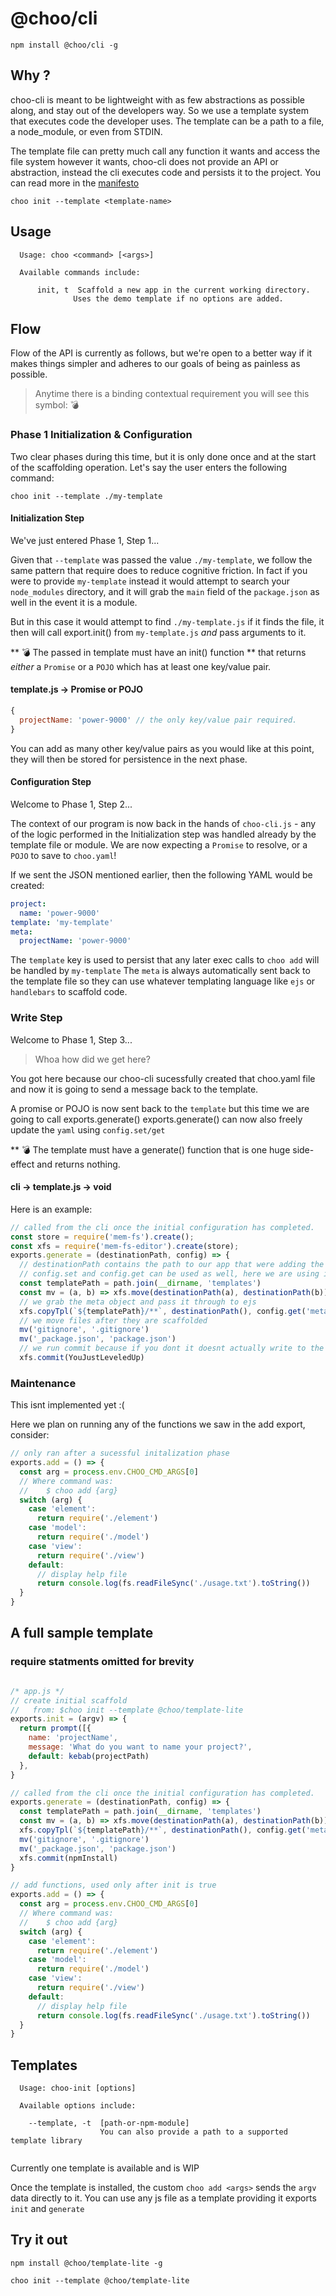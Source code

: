 # @choo/cli

```
npm install @choo/cli -g
```

## Why ?

choo-cli is meant to be lightweight with as few abstractions as possible along, and stay out of the developers way.
So we use a template system that executes code the developer uses.  The template can be a path to a file, a node_module, or
even from STDIN.

The template file can pretty much call any function it wants and access the file system however it wants, choo-cli
does not provide an API or abstraction, instead the cli executes code and persists it to the project.  You can read
more in the [manifesto](./manifesto.md)

```
choo init --template <template-name>
```


## Usage

```
  Usage: choo <command> [<args>]

  Available commands include:

      init, t  Scaffold a new app in the current working directory.
              Uses the demo template if no options are added.
```

## Flow
Flow of the API is currently as follows, but we're open to a better way if it makes things simpler and adheres to our goals of being as painless as possible.

> Anytime there is a binding contextual requirement you will see this symbol: :bomb:

### Phase 1 Initialization & Configuration

Two clear phases during this time, but it is only done once and at the start of the scaffolding operation. Let's say the user enters the following command:

```
choo init --template ./my-template
```

#### Initialization Step
We've just entered Phase 1, Step 1...

Given that `--template` was passed the value `./my-template`, we follow the same pattern that require does to reduce cognitive friction.  In fact if you were to provide `my-template` instead it would attempt to search your `node_modules` directory, and it will grab the `main` field of the `package.json` as well in the event it is a module.

But in this case it would attempt to find `./my-template.js` if it finds the file, it then will call export.init() from `my-template.js` *and* pass arguments to it.

** :bomb: The passed in template must have an init() function ** that returns *either* a `Promise` or a `POJO` which has at least
one key/value pair.

#### template.js -> Promise or POJO
```javascript
{
  projectName: 'power-9000' // the only key/value pair required.
}
```

You can add as many other key/value pairs as you would like at this point, they will then be stored for persistence in the next phase.

#### Configuration Step
Welcome to Phase 1, Step 2...

The context of our program is now back in the hands of `choo-cli.js` - any of the logic performed in the Initialization
step was handled already by the template file or module.  We are now expecting a `Promise` to resolve, or a `POJO` to
save to `choo.yaml`!

If we sent the JSON mentioned earlier, then the following YAML would be created:

```yaml
project:
  name: 'power-9000'
template: 'my-template'
meta:
  projectName: 'power-9000'
```

The `template` key is used to persist that any later exec calls to `choo add` will be handled by `my-template`
The `meta` is always automatically sent back to the template file so they can use whatever templating language
like `ejs` or `handlebars` to scaffold code.

### Write Step
Welcome to Phase 1, Step 3...

> Whoa how did we get here?

You got here because our choo-cli sucessfully created that choo.yaml file and now it is going to send a message
back to the template.

A promise or POJO is now sent back to the `template` but this time we are going to call exports.generate()
exports.generate() can now also freely update the `yaml` using `config.set/get`

** :bomb: The template must have a generate() function that is one huge side-effect and returns nothing.

#### cli -> template.js -> void

Here is an example:

```javascript
// called from the cli once the initial configuration has completed.
const store = require('mem-fs').create();
const xfs = require('mem-fs-editor').create(store);
exports.generate = (destinationPath, config) => {
  // destinationPath contains the path to our app that were adding the template to.
  // config.set and config.get can be used as well, here we are using it to get the meta object.
  const templatePath = path.join(__dirname, 'templates')
  const mv = (a, b) => xfs.move(destinationPath(a), destinationPath(b))
  // we grab the meta object and pass it through to ejs
  xfs.copyTpl(`${templatePath}/**`, destinationPath(), config.get('meta'))
  // we move files after they are scaffolded
  mv('gitignore', '.gitignore')
  mv('_package.json', 'package.json')
  // we run commit because if you dont it doesnt actually write to the file system (true story)
  xfs.commit(YouJustLeveledUp)
```

### Maintenance

This isnt implemented yet :(

Here we plan on running any of the functions we saw in the add export, consider:

```javascript
// only ran after a sucessful initalization phase
exports.add = () => {
  const arg = process.env.CHOO_CMD_ARGS[0]
  // Where command was:
  //    $ choo add {arg}
  switch (arg) {
    case 'element':
      return require('./element')
    case 'model':
      return require('./model')
    case 'view':
      return require('./view')
    default:
      // display help file
      return console.log(fs.readFileSync('./usage.txt').toString())
  }
}
```

## A full sample template
### require statments omitted for brevity
```javascript

/* app.js */
// create initial scaffold
//   from: $choo init --template @choo/template-lite
exports.init = (argv) => {
  return prompt([{
    name: 'projectName',
    message: 'What do you want to name your project?',
    default: kebab(projectPath)
  }, 
}

// called from the cli once the initial configuration has completed.
exports.generate = (destinationPath, config) => {
  const templatePath = path.join(__dirname, 'templates')
  const mv = (a, b) => xfs.move(destinationPath(a), destinationPath(b))
  xfs.copyTpl(`${templatePath}/**`, destinationPath(), config.get('meta'))
  mv('gitignore', '.gitignore')
  mv('_package.json', 'package.json')
  xfs.commit(npmInstall)
}

// add functions, used only after init is true
exports.add = () => {
  const arg = process.env.CHOO_CMD_ARGS[0]
  // Where command was:
  //    $ choo add {arg}
  switch (arg) {
    case 'element':
      return require('./element')
    case 'model':
      return require('./model')
    case 'view':
      return require('./view')
    default:
      // display help file
      return console.log(fs.readFileSync('./usage.txt').toString())
  }
}
```

## Templates


```
  Usage: choo-init [options]

  Available options include:

    --template, -t  [path-or-npm-module]
                    You can also provide a path to a supported template library


```

Currently one template is available and is WIP

Once the template is installed, the custom `choo add <args>` sends the `argv` data directly to it.  You can use any js file as a template providing it exports `init` and `generate`

## Try it out

```
npm install @choo/template-lite -g
```

```
choo init --template @choo/template-lite
```
